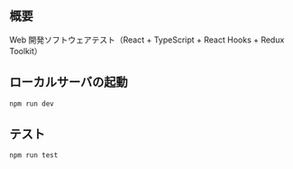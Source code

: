 ## 概要

Web 開発ソフトウェアテスト（React + TypeScript + React Hooks + Redux Toolkit）

## ローカルサーバの起動

```bash
npm run dev
```

## テスト

```bash
npm run test
```
